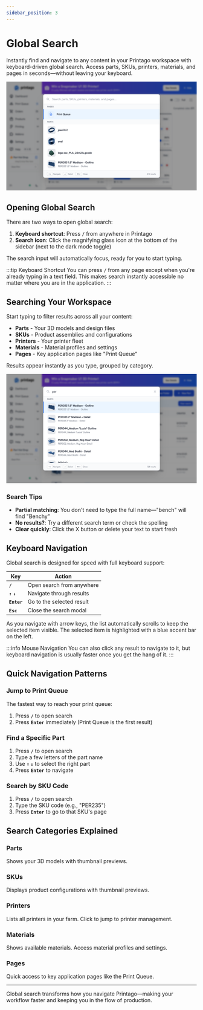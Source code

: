 ```yaml
---
sidebar_position: 3
---
```


# Global Search

Instantly find and navigate to any content in your Printago workspace with keyboard-driven global search. Access parts, SKUs, printers, materials, and pages in seconds—without leaving your keyboard.

<!-- Screenshot: Global search modal open with no search query, showing all categories (Pages, Parts, SKUs, Printers, Materials) with the first item (Print Queue) selected with blue accent border -->
<div className="margin-left--lg">
    <img src="./images/global_search_overview.png" width="700" alt="Global search interface showing all categories" />
</div>

## Opening Global Search

There are two ways to open global search:

1. **Keyboard shortcut**: Press **`/`** from anywhere in Printago
2. **Search icon**: Click the magnifying glass icon at the bottom of the sidebar (next to the dark mode toggle)

The search input will automatically focus, ready for you to start typing.

:::tip Keyboard Shortcut
You can press `/` from any page except when you're already typing in a text field. This makes search instantly accessible no matter where you are in the application.
:::

## Searching Your Workspace

Start typing to filter results across all your content:

- **Parts** - Your 3D models and design files
- **SKUs** - Product assemblies and configurations
- **Printers** - Your printer fleet
- **Materials** - Material profiles and settings
- **Pages** - Key application pages like "Print Queue"

Results appear instantly as you type, grouped by category.

<!-- Screenshot: Search modal with query typed (e.g., "bench"), showing filtered results in the Parts category with thumbnails visible -->
<div className="margin-left--lg">
    <img src="./images/global_search_filtering.png" width="700" alt="Global search filtering parts by search term" />
</div>

### Search Tips

- **Partial matching**: You don't need to type the full name—"bench" will find "Benchy"
- **No results?**: Try a different search term or check the spelling
- **Clear quickly**: Click the X button or delete your text to start fresh

## Keyboard Navigation

Global search is designed for speed with full keyboard support:

| Key | Action |
|-----|--------|
| **`/`** | Open search from anywhere |
| **`↑` `↓`** | Navigate through results |
| **`Enter`** | Go to the selected result |
| **`Esc`** | Close the search modal |

As you navigate with arrow keys, the list automatically scrolls to keep the selected item visible. The selected item is highlighted with a blue accent bar on the left.

:::info Mouse Navigation
You can also click any result to navigate to it, but keyboard navigation is usually faster once you get the hang of it.
:::

## Quick Navigation Patterns

### Jump to Print Queue
The fastest way to reach your print queue:
1. Press **`/`** to open search
2. Press **`Enter`** immediately (Print Queue is the first result)

### Find a Specific Part
1. Press **`/`** to open search
2. Type a few letters of the part name
3. Use **`↑` `↓`** to select the right part
4. Press **`Enter`** to navigate

### Search by SKU Code
1. Press **`/`** to open search
2. Type the SKU code (e.g., "PER235")
3. Press **`Enter`** to go to that SKU's page

## Search Categories Explained

### Parts
Shows your 3D models with thumbnail previews.

### SKUs
Displays product configurations with thumbnail previews.

### Printers
Lists all printers in your farm. Click to jump to printer management.

### Materials
Shows available materials. Access material profiles and settings.

### Pages
Quick access to key application pages like the Print Queue.

---

Global search transforms how you navigate Printago—making your workflow faster and keeping you in the flow of production.
